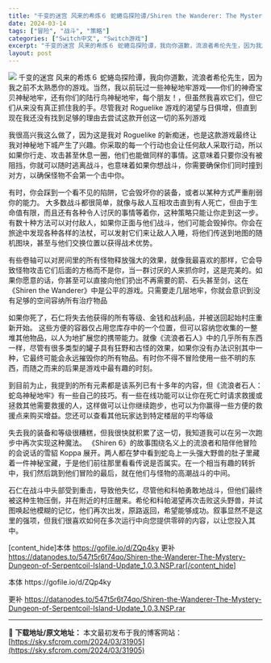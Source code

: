 ```yaml
---
title: "千变的迷宫 风来的希炼６ 蛇蜷岛探险谭/Shiren the Wanderer: The Mystery Dungeon of Serpentcoil Island+更新1.0.3 Switch NSP中文 1.6G"
date: 2024-03-14
tags: ["冒险", "战斗", "策略"]
categories: ["Switch中文", "Switch游戏"]
excerpt: "千变的迷宫 风来的希炼６ 蛇蜷岛探险谭，我向你道歉，流浪者希伦先生，因为我之前不太熟悉你的游戏。当然，我以前玩过一些神秘地牢游戏——你们的神奇宝贝神秘地牢，还有你们的陆行鸟神秘地牢，每个朋友！，但虽然我喜欢它们，但它们从来没有真正抓住我的手。尽管我对 Roguelike 游戏的渴望与日俱增，但直到现&hellip;"
layout: post
---
```


<img class="aligncenter" src="https://sky.sfcrom.com/wp-content/uploads/2024/03/20240329101006-7389e.jpeg" />
千变的迷宫 风来的希炼６ 蛇蜷岛探险谭，我向你道歉，流浪者希伦先生，因为我之前不太熟悉你的游戏。当然，我以前玩过一些神秘地牢游戏——你们的神奇宝贝神秘地牢，还有你们的陆行鸟神秘地牢，每个朋友！，但虽然我喜欢它们，但它们从来没有真正抓住我的手。尽管我对 Roguelike 游戏的渴望与日俱增，但直到现在我还没有找到足够的理由去尝试这款开创这一切的系列游戏

我很高兴我这么做了，因为这是我对 Roguelike 的新痴迷，也是这款游戏最终让我对神秘地下城产生了兴趣。你采取的每一个行动也会让任何敌人采取行动，所以如果你行走、攻击甚至休息一圈，他们也能做同样的事情。这意味着只要你没有被阻挡，你就可以随时逃离战斗，也意味着如果你想战斗，你需要确保你们同时撞到对方，以确保怪物不会第一个击中你。

有时，你会踩到一个看不见的陷阱，它会毁坏你的装备，或者以某种方式严重削弱你的能力。
大多数战斗都很简单，就像与敌人互相攻击直到有人死亡，但由于生命值有限，而且还有各种令人讨厌的事情等着你，这种策略只能让你走到这一步。有数十种方法可以对付敌人，如果你正面与他们战斗，他们可能会毁掉你。你会在旅途中发现各种各样的法杖，可以发射它们来让敌人入睡，将他们传送到地图的随机图块，甚至与他们交换位置以获得战术优势。

有些卷轴可以对房间里的所有怪物释放强大的效果，就像我最喜欢的那样，它会导致怪物攻击它们后面的方格而不是你，当一群讨厌的人来抓你时，这是完美的。如果你愿意的话，你甚至可以直接向他们扔出不再需要的箭、石头甚至剑，这在《Shiren the Wanderer》中是公平的游戏。只需要走几层地牢，你就会意识到没有足够的空间容纳所有治疗物品

如果你死了，石仁将失去他获得的所有等级、金钱和战利品，并被送回起始村庄重新开始。
这些方便的容器仅占用您库存中的一个位置，但可以容纳您收集的一整堆其他物品，以人为地扩展您的携带能力。就像《流浪者石人》中的几乎所有东西一样，尽管有很多类型的罐子具有狂野和古怪的效果，如果你没有办法识别其中一种，它最终可能会永远摧毁你的所有物品。有时你不得不冒险使用一些不明的东西，而随之而来的后果是游戏中最有趣的时刻。

到目前为止，我提到的所有元素都是该系列已有十多年的内容，但《流浪者石人：蛇岛神秘地牢》有一些自己的技巧。有一些在线功能可以让你在死亡时请求救援或拯救其他需要救援的人，这样做可以让你继续跑步，也可以为你赢得一些方便的救援点来购买增益。您还可以查看其他玩家达到特定楼层的平均等级

失去我的装备和等级很糟糕，但我很快就积累了这一切，我知道我可以在另一次跑步中再次实现这种魔法。
《Shiren 6》的故事围绕名义上的流浪者和陪伴他冒险的会说话的雪貂 Koppa 展开。两人都在梦中看到蛇岛上一头强大野兽的肚子里藏着一件神秘宝藏，于是他们前往那里看看传说是否属实。在一个相当有趣的转折中，我们然后跳到他们冒险的最后，就在他们与怪物的高潮战斗的中间。

石仁在战斗中头部受到重击，导致他失忆，尽管他和科帕勇敢地战斗，但他们最终被这种生物压倒，并在附近的村庄醒来。希伦和科帕渴望再次击败这头野兽，并试图唤起他模糊的记忆，他们再次出发，原路返回，希望能够成功。叙事显然不是这里的强项，但我们很喜欢如何在多次运行中向您提供零碎的内容，以让您投入其中。

[content_hide]本体 https://gofile.io/d/ZQp4ky
更补 https://datanodes.to/547t5r6t74qo/Shiren-the-Wanderer-The-Mystery-Dungeon-of-Serpentcoil-Island-Update_1.0.3.NSP.rar[/content_hide]

<!--wechatfans start-->本体 https://gofile.io/d/ZQp4ky
更补 https://datanodes.to/547t5r6t74qo/Shiren-the-Wanderer-The-Mystery-Dungeon-of-Serpentcoil-Island-Update_1.0.3.NSP.rar<!--wechatfans end-->

---
📖 **下载地址/原文地址：** 本文最初发布于我的博客网站：[https://sky.sfcrom.com/2024/03/31905](https://sky.sfcrom.com/2024/03/31905)
